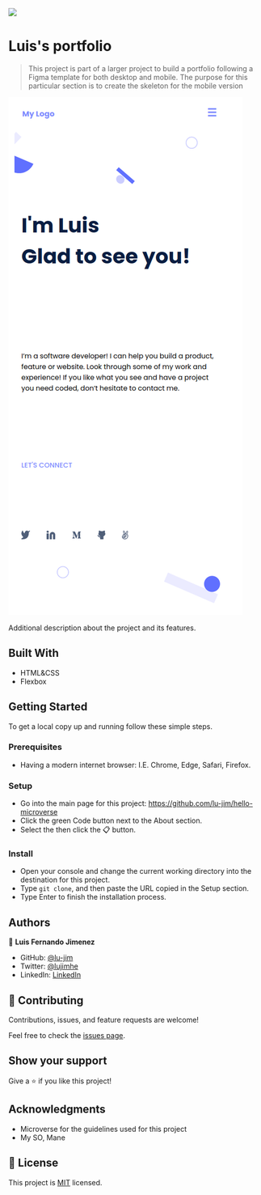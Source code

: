 ![](https://img.shields.io/badge/Microverse-blueviolet)

# Luis's portfolio

> This project is part of a larger project to build a portfolio following a Figma template for both desktop and mobile. The purpose for this particular section is to create the skeleton for the mobile version

![screenshot](./app_screenshot.png)

Additional description about the project and its features.

## Built With

- HTML&CSS
- Flexbox


## Getting Started



To get a local copy up and running follow these simple steps.

### Prerequisites
- Having a modern internet browser: I.E. Chrome, Edge, Safari, Firefox.

### Setup
- Go into the main page for this project: https://github.com/lu-jim/hello-microverse
- Click the green Code button next to the About section.
- Select the then click the 📋 button.
### Install
- Open your console and change the current working directory into the destination for this project.
- Type `git clone`, and then paste the URL copied in the Setup section.
- Type Enter to finish the installation process.


## Authors

👤 **Luis Fernando Jimenez**

- GitHub: [@lu-jim](https://github.com/lu-jim)
- Twitter: [@lujimhe](https://twitter.com/lujimhe)
- LinkedIn: [LinkedIn](https://www.linkedin.com/in/lujim/)

## 🤝 Contributing

Contributions, issues, and feature requests are welcome!

Feel free to check the [issues page](../../issues/).

## Show your support

Give a ⭐️ if you like this project!

## Acknowledgments

- Microverse for the guidelines used for this project
- My SO, Mane

## 📝 License

This project is [MIT](./MIT.md) licensed.

